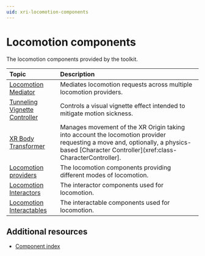 ```yaml
---
uid: xri-locomotion-components
---
```


# Locomotion components

The locomotion components provided by the toolkit.

| **Topic**             | **Description**         |
| :-------------------- | :----------------------- |
| [Locomotion Mediator](locomotion-mediator.md) | Mediates locomotion requests across multiple locomotion providers. |
| [Tunneling Vignette Controller](tunneling-vignette-controller.md) | Controls a visual vignette effect intended to mitigate motion sickness. |
| [XR Body Transformer](xr-body-transformer.md) | Manages movement of the XR Origin taking into account the locomotion provider requesting a move and, optionally, a physics-based [Character Controller](xref:class-CharacterController].|
| [Locomotion providers](locomotion-providers.md) | The locomotion components providing different modes of locomotion.|
| [Locomotion Interactors](locomotion-interactors.md) | The interactor components used for locomotion.|
| [Locomotion Interactables](locomotion-interactables.md) | The interactable components used for locomotion.|

## Additional resources

* [Component index](components.md)

